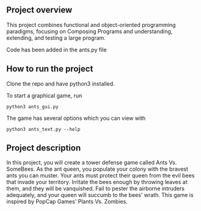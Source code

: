 ## Project overview
This project combines functional and object-oriented programming paradigms, focusing on Composing Programs and understanding, extending, and testing a large program.

Code has been added in the ants.py file

## How to run the project

Clone the repo and have python3 installed.

To start a graphical game, run

`python3 ants_gui.py`

The game has several options which you can view with 

`python3 ants_text.py --help`

## Project description

In this project, you will create a tower defense game called Ants Vs. SomeBees. As the ant queen, you populate your colony with the bravest ants you can muster. Your ants must protect their queen from the evil bees that invade your territory. Irritate the bees enough by throwing leaves at them, and they will be vanquished. Fail to pester the airborne intruders adequately, and your queen will succumb to the bees' wrath. This game is inspired by PopCap Games' Plants Vs. Zombies.


